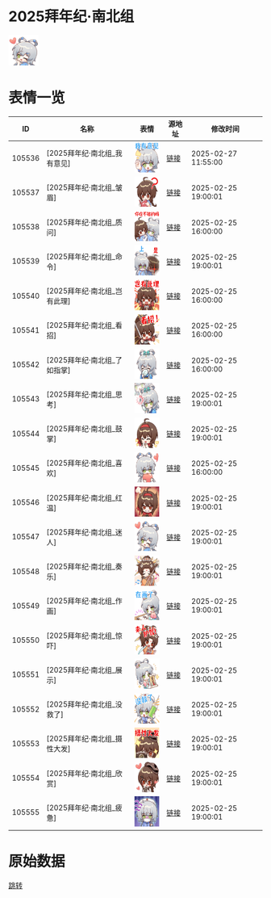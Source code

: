 # 2025拜年纪·南北组

<img src="./cover.png" height="60" alt="cover" />

# 表情一览

|ID|名称|表情|源地址|修改时间|
|----|----|----|----|----|
|105536|[2025拜年纪·南北组_我有意见]|<img src="./pic/105536_%5B2025拜年纪·南北组_我有意见%5D.png" height="60" alt="我有意见"/>|[链接](https://i0.hdslb.com/bfs/garb/6ea15f02378da1f22f6494fc3ced5a987f0cba2d.png)|2025-02-27 11:55:00|
|105537|[2025拜年纪·南北组_皱眉]|<img src="./pic/105537_%5B2025拜年纪·南北组_皱眉%5D.png" height="60" alt="皱眉"/>|[链接](https://i0.hdslb.com/bfs/garb/8265f9270c95115143246d4f06f80de5946db7c2.png)|2025-02-25 19:00:01|
|105538|[2025拜年纪·南北组_质问]|<img src="./pic/105538_%5B2025拜年纪·南北组_质问%5D.png" height="60" alt="质问"/>|[链接](https://i0.hdslb.com/bfs/garb/dba7b9ca95ca1344922c61cec8807c3b9a19e813.png)|2025-02-25 16:00:00|
|105539|[2025拜年纪·南北组_命令]|<img src="./pic/105539_%5B2025拜年纪·南北组_命令%5D.png" height="60" alt="命令"/>|[链接](https://i0.hdslb.com/bfs/garb/d1052c3eb7ede0018d9038a8407566f90830daf8.png)|2025-02-25 19:00:01|
|105540|[2025拜年纪·南北组_岂有此理]|<img src="./pic/105540_%5B2025拜年纪·南北组_岂有此理%5D.png" height="60" alt="岂有此理"/>|[链接](https://i0.hdslb.com/bfs/garb/b76dbf986423618c24fe4025cfce50394c8682c0.png)|2025-02-25 16:00:00|
|105541|[2025拜年纪·南北组_看招]|<img src="./pic/105541_%5B2025拜年纪·南北组_看招%5D.png" height="60" alt="看招"/>|[链接](https://i0.hdslb.com/bfs/garb/fecbb9b8703d3c126e2f9f129de4c6f993c2cd9b.png)|2025-02-25 16:00:00|
|105542|[2025拜年纪·南北组_了如指掌]|<img src="./pic/105542_%5B2025拜年纪·南北组_了如指掌%5D.png" height="60" alt="了如指掌"/>|[链接](https://i0.hdslb.com/bfs/garb/9b0d36be28400eafefac01537f8fee551ffeae1e.png)|2025-02-25 16:00:00|
|105543|[2025拜年纪·南北组_思考]|<img src="./pic/105543_%5B2025拜年纪·南北组_思考%5D.png" height="60" alt="思考"/>|[链接](https://i0.hdslb.com/bfs/garb/7f6dece3d3b35601f65e917eedd63d9585039cfc.png)|2025-02-25 19:00:01|
|105544|[2025拜年纪·南北组_鼓掌]|<img src="./pic/105544_%5B2025拜年纪·南北组_鼓掌%5D.png" height="60" alt="鼓掌"/>|[链接](https://i0.hdslb.com/bfs/garb/ea31132c01b1f3aaa94f3952bb27a2a7f2e879ea.png)|2025-02-25 19:00:01|
|105545|[2025拜年纪·南北组_喜欢]|<img src="./pic/105545_%5B2025拜年纪·南北组_喜欢%5D.png" height="60" alt="喜欢"/>|[链接](https://i0.hdslb.com/bfs/garb/76f630046a99ca445ea189bd1527649bc7680bd4.png)|2025-02-25 16:00:00|
|105546|[2025拜年纪·南北组_红温]|<img src="./pic/105546_%5B2025拜年纪·南北组_红温%5D.png" height="60" alt="红温"/>|[链接](https://i0.hdslb.com/bfs/garb/f6849746aed25e6003bfe608b870f33589634493.png)|2025-02-25 19:00:01|
|105547|[2025拜年纪·南北组_迷人]|<img src="./pic/105547_%5B2025拜年纪·南北组_迷人%5D.png" height="60" alt="迷人"/>|[链接](https://i0.hdslb.com/bfs/garb/47beccded7ca6d8a4fedb15d962a0f75af4d1039.png)|2025-02-25 19:00:01|
|105548|[2025拜年纪·南北组_奏乐]|<img src="./pic/105548_%5B2025拜年纪·南北组_奏乐%5D.png" height="60" alt="奏乐"/>|[链接](https://i0.hdslb.com/bfs/garb/13bff0240c93c3105934ee3d7554630c9eab07f3.png)|2025-02-25 19:00:01|
|105549|[2025拜年纪·南北组_作画]|<img src="./pic/105549_%5B2025拜年纪·南北组_作画%5D.png" height="60" alt="作画"/>|[链接](https://i0.hdslb.com/bfs/garb/e0eec062b35a5095607563fa16aab0cbbdcda44d.png)|2025-02-25 19:00:01|
|105550|[2025拜年纪·南北组_惊吓]|<img src="./pic/105550_%5B2025拜年纪·南北组_惊吓%5D.png" height="60" alt="惊吓"/>|[链接](https://i0.hdslb.com/bfs/garb/16f51dd5303c228e3849897bc5658e051e355ee0.png)|2025-02-25 19:00:01|
|105551|[2025拜年纪·南北组_展示]|<img src="./pic/105551_%5B2025拜年纪·南北组_展示%5D.png" height="60" alt="展示"/>|[链接](https://i0.hdslb.com/bfs/garb/8080ef1c1267961267be43f53bf624f6b4759769.png)|2025-02-25 19:00:01|
|105552|[2025拜年纪·南北组_没救了]|<img src="./pic/105552_%5B2025拜年纪·南北组_没救了%5D.png" height="60" alt="没救了"/>|[链接](https://i0.hdslb.com/bfs/garb/d5dccf607b6866293ba7c76f2fc7ccdaea17db3c.png)|2025-02-25 19:00:01|
|105553|[2025拜年纪·南北组_摄性大发]|<img src="./pic/105553_%5B2025拜年纪·南北组_摄性大发%5D.png" height="60" alt="摄性大发"/>|[链接](https://i0.hdslb.com/bfs/garb/11a48c9816c538362d9975ece7e6133d940935f0.png)|2025-02-25 19:00:01|
|105554|[2025拜年纪·南北组_欣赏]|<img src="./pic/105554_%5B2025拜年纪·南北组_欣赏%5D.png" height="60" alt="欣赏"/>|[链接](https://i0.hdslb.com/bfs/garb/82b919214849d22c9826501170371a8f36c1c6bb.png)|2025-02-25 19:00:01|
|105555|[2025拜年纪·南北组_疲惫]|<img src="./pic/105555_%5B2025拜年纪·南北组_疲惫%5D.png" height="60" alt="疲惫"/>|[链接](https://i0.hdslb.com/bfs/garb/08d62dfa588b42b835a0f62aa37eebee25e097ec.png)|2025-02-25 19:00:01|

# 原始数据

[跳转](./raw.json)

